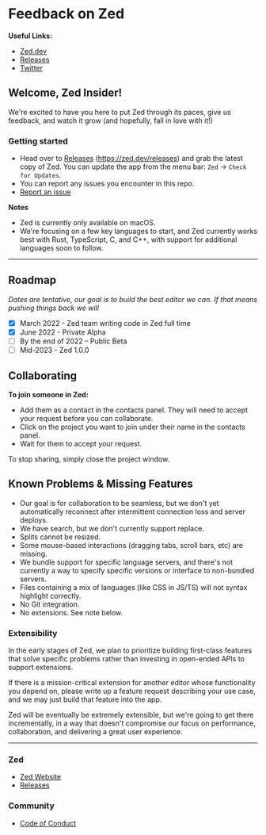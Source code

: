 # Feedback on Zed

**Useful Links:**
- [Zed.dev](https://zed.dev/)
- [Releases](https://zed.dev/releases)
- [Twitter](https://twitter.com/zeddotdev)

## Welcome, Zed Insider!

We're excited to have you here to put Zed through its paces, give us feedback, and watch it grow (and hopefully, fall in love with it!)

### Getting started

- Head over to [Releases](https://zed.dev/releases) (https://zed.dev/releases) and grab the latest copy of Zed. You can update the app from the menu bar: `Zed` -> `Check for Updates`.
- You can report any issues you encounter in this repo. 
-  [Report an issue](https://github.com/zed-industries/feedback/issues/new/choose)

**Notes**

- Zed is currently only available on macOS.
- We're focusing on a few key languages to start, and Zed currently works best with Rust, TypeScript, C, and C++, with support for additional languages soon to follow.

---

## Roadmap

_Dates are tentative, our goal is to build the best editor we can. If that means pushing things back we will_

- [x] March 2022 - Zed team writing code in Zed full time
- [x] June 2022 - Private Alpha
- [ ] By the end of 2022 – Public Beta
- [ ] Mid-2023 - Zed 1.0.0

## Collaborating

**To join someone in Zed:**

- Add them as a contact in the contacts panel. They will need to accept your request before you can collaborate.
- Click on the project you want to join under their name in the contacts panel.
- Wait for them to accept your request.

To stop sharing, simply close the project window.

## Known Problems & Missing Features

- Our goal is for collaboration to be seamless, but we don't yet automatically reconnect after intermittent connection loss and server deploys.
- We have search, but we don't currently support replace.
- Splits cannot be resized.
- Some mouse-based interactions (dragging tabs, scroll bars, etc) are missing.
- We bundle support for specific language servers, and there's not currently a way to specify specific versions or interface to non-bundled servers.
- Files containing a mix of languages (like CSS in JS/TS) will not syntax highlight correctly.
- No Git integration.
- No extensions. See note below.

### Extensibility

In the early stages of Zed, we plan to prioritize building first-class features that solve specific problems rather than investing in open-ended APIs to support extensions.

If there is a mission-critical extension for another editor whose functionality you depend on, please write up a feature request describing your use case, and we may just build that feature into the app.

Zed will be eventually be extremely extensible, but we're going to get there incrementally, in a way that doesn't compromise our focus on performance, collaboration, and delivering a great user experience.

---

### Zed

- [Zed Website](https://zed.dev/)
- [Releases](https://zed.dev/releases)

### Community

- [Code of Conduct](https://github.com/zed-industries/feedback/blob/main/CODE_OF_CONDUCT.md)
